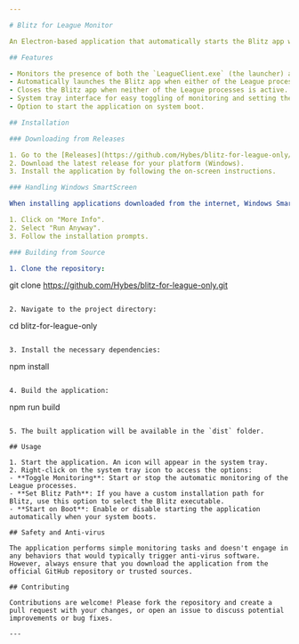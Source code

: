 ```yaml
---

# Blitz for League Monitor

An Electron-based application that automatically starts the Blitz app when the League of Legends client or game is running and closes Blitz when they are not. 

## Features

- Monitors the presence of both the `LeagueClient.exe` (the launcher) and `League of Legends.exe` (the game client).
- Automatically launches the Blitz app when either of the League processes is detected.
- Closes the Blitz app when neither of the League processes is active.
- System tray interface for easy toggling of monitoring and setting the Blitz executable path.
- Option to start the application on system boot.

## Installation

### Downloading from Releases

1. Go to the [Releases](https://github.com/Hybes/blitz-for-league-only/releases) section of the GitHub repository.
2. Download the latest release for your platform (Windows).
3. Install the application by following the on-screen instructions.

### Handling Windows SmartScreen

When installing applications downloaded from the internet, Windows SmartScreen might show a warning. This is a security feature to help protect against unrecognized or malicious applications. To continue the installation:

1. Click on "More Info".
2. Select "Run Anyway".
3. Follow the installation prompts.

### Building from Source

1. Clone the repository:
   ```
   git clone https://github.com/Hybes/blitz-for-league-only.git
   ```

2. Navigate to the project directory:
   ```
   cd blitz-for-league-only
   ```

3. Install the necessary dependencies:
   ```
   npm install
   ```

4. Build the application:
   ```
   npm run build
   ```

5. The built application will be available in the `dist` folder.

## Usage

1. Start the application. An icon will appear in the system tray.
2. Right-click on the system tray icon to access the options:
   - **Toggle Monitoring**: Start or stop the automatic monitoring of the League processes.
   - **Set Blitz Path**: If you have a custom installation path for Blitz, use this option to select the Blitz executable.
   - **Start on Boot**: Enable or disable starting the application automatically when your system boots.

## Safety and Anti-virus

The application performs simple monitoring tasks and doesn't engage in any behaviors that would typically trigger anti-virus software. However, always ensure that you download the application from the official GitHub repository or trusted sources.

## Contributing

Contributions are welcome! Please fork the repository and create a pull request with your changes, or open an issue to discuss potential improvements or bug fixes.

---
```

